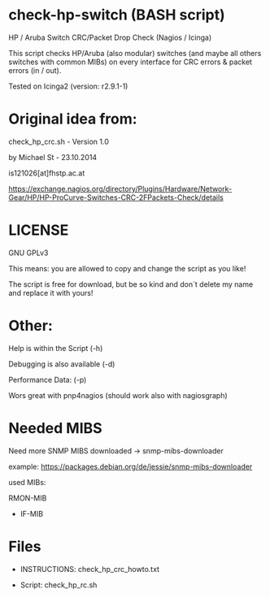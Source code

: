 # check-hp-switch (BASH script)
HP / Aruba Switch CRC/Packet Drop Check (Nagios / Icinga)

This script checks HP/Aruba (also modular) switches (and maybe all others switches with common MIBs) on every interface for CRC errors & packet errors (in / out).

Tested on Icinga2 (version: r2.9.1-1)

# Original idea from:
check_hp_crc.sh - Version 1.0

by Michael St - 23.10.2014

is121026[at]fhstp.ac.at

https://exchange.nagios.org/directory/Plugins/Hardware/Network-Gear/HP/HP-ProCurve-Switches-CRC-2FPackets-Check/details

# LICENSE
GNU GPLv3

This means: you are allowed to copy and change the script as you like! 

The script is free for download, but be so kind and don´t delete my name and replace it with yours!

# Other:

Help is within the Script (-h)

Debugging is also available (-d)


Performance Data: (-p)

   Wors great with pnp4nagios (should work also with nagiosgraph)

# Needed MIBS
Need more SNMP MIBS downloaded -> snmp-mibs-downloader

example: https://packages.debian.org/de/jessie/snmp-mibs-downloader

used MIBs: 	

RMON-MIB

 - IF-MIB

# Files

- INSTRUCTIONS: check_hp_crc_howto.txt

- Script: check_hp_rc.sh
